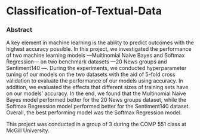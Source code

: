 # Classification-of-Textual-Data
### Abstract
A key element in machine learning is the ability to predict outcomes with the highest accuracy possible.
In this project, we investigated the performance of two machine learning models —Multinomial Naive
Bayes and Softmax Regression— on two benchmark datasets —20 News groups and Sentiment140 —.
During the experiments, we conducted hyperparameter tuning of our models on the two datasets with
the aid of 5-fold cross validation to evaluate the performance of our models using accuracy. In addition,
we evaluated the effects that different sizes of training sets have on our models’ accuracy. In the end,
we found that the Multinomial Naive Bayes model performed better for the 20 News groups dataset,
while the Softmax Regression model performed better for the Sentiment140 dataset. Overall, the best
performing model was the Softmax Regression model.

This project was conducted in a group of 3 during the COMP 551 class at McGill University.
